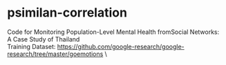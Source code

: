 # psimilan-correlation
Code for Monitoring Population-Level Mental Health fromSocial Networks: A Case Study of Thailand\
Training Dataset: https://github.com/google-research/google-research/tree/master/goemotions \
